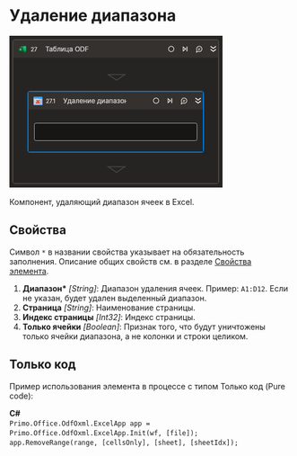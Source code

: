 # Удаление диапазона

![](../../../../resources/activities/basic/odf/table/cropped-deleterange.png)

Компонент, удаляющий диапазон ячеек в Excel.

## Свойства
Символ `*` в названии свойства указывает на обязательность заполнения. Описание общих свойств см. в разделе [Свойства элемента](https://docs.primo-rpa.ru/primo-rpa/primo-studio/process/elements#svoistva-elementa).

1. **Диапазон\*** *[String]*: Диапазон удаления ячеек. Пример: `A1:D12`. Если не указан, будет удален выделенный диапазон.
2. **Страница** *[String]*: Наименование страницы.
3. **Индекс страницы** *[Int32]*: Индекс страницы.
4. **Только ячейки** *[Boolean]*: Признак того, что будут уничтожены только ячейки диапазона, а не колонки и строки целиком.

## Только код
Пример использования элемента в процессе с типом Только код (Pure code):  

**C#**  
`Primo.Office.OdfOxml.ExcelApp app = Primo.Office.OdfOxml.ExcelApp.Init(wf, [file]);`  
`app.RemoveRange(range, [cellsOnly], [sheet], [sheetIdx]);`  
